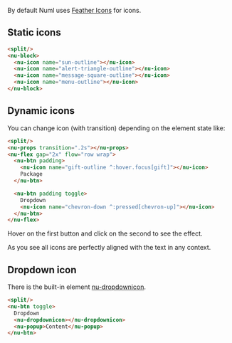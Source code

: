 By default Numl uses [Feather Icons](https://github.com/feathericons/feather) for icons.

## Static icons

```html
<split/>
<nu-block>
  <nu-icon name="sun-outline"></nu-icon>
  <nu-icon name="alert-triangle-outline"></nu-icon>
  <nu-icon name="message-square-outline"></nu-icon>
  <nu-icon name="menu-outline"></nu-icon>
</nu-block>
```

## Dynamic icons

You can change icon (with transition) depending on the element state like:

```html
<split/>
<nu-props transition=".2s"></nu-props>
<nu-flex gap="2x" flow="row wrap">
  <nu-btn padding>
    <nu-icon name="gift-outline ^:hover.focus[gift]"></nu-icon>
    Package
  </nu-btn>

  <nu-btn padding toggle>
    Dropdown
    <nu-icon name="chevron-down ^:pressed[chevron-up]"></nu-icon>
  </nu-btn>
</nu-flex>
```

Hover on the first button and click on the second to see the effect.

As you see all icons are perfectly aligned with the text in any context.

## Dropdown icon

There is the built-in element [nu-dropdownicon](../../reference/elements/nu-dropdownicon.md).

```html
<split/>
<nu-btn toggle>
  Dropdown
  <nu-dropdownicon></nu-dropdownicon>
  <nu-popup>Content</nu-popup>
</nu-btn>
```
